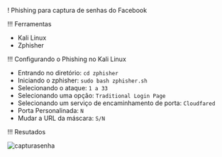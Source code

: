 ! Phishing para captura de senhas do Facebook

!!! Ferramentas

- Kali Linux
- Zphisher

!!! Configurando o Phishing no Kali Linux

- Entrando no diretório: ``` cd zphisher ```
- Iniciando o zphisher: ``` sudo bash zphisher.sh ```
- Selecionando o ataque: ``` 1 a 33 ```
- Selecionando uma opção: ``` Traditional Login Page ```
- Selecionando um serviço de encaminhamento de porta: ```Cloudfared ```
- Porta Personalinada: ``` N ```
- Mudar a URL da máscara: ``` S/N ```

!!! Resutados

![capturasenha](https://github.com/user-attachments/assets/683c6732-6c72-40db-a56b-d5eed0b88028)

